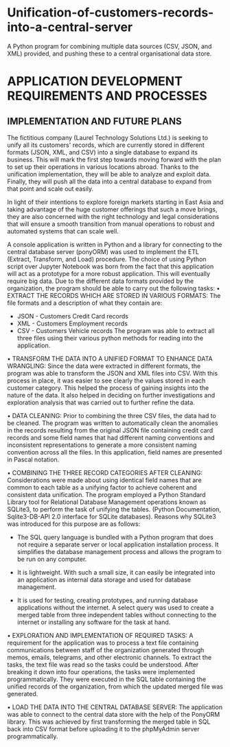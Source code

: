# Unification-of-customers-records-into-a-central-server
A Python program for combining multiple data sources (CSV, JSON, and XML) provided, and pushing these to a central organisational data store.
# APPLICATION DEVELOPMENT REQUIREMENTS AND PROCESSES
## IMPLEMENTATION AND FUTURE PLANS
The fictitious company (Laurel Technology Solutions Ltd.) is seeking to unify all its customers' records, which are currently stored in 
different formats (JSON, XML, and CSV) into a single database to expand its business. This will 
mark the first step towards moving forward with the plan to set up their operations in various
locations abroad. Thanks to the unification implementation, they will be able to analyze and exploit data. 
Finally, they will push all the data into a central database to 
expand from that point and scale out easily.

In light of their intentions to explore foreign markets starting in East Asia and taking advantage 
of the huge customer offerings that such a move brings, they are also concerned with the right 
technology and legal considerations that will ensure a smooth transition from manual 
operations to robust and automated systems that can scale well.

A console application is written in Python and a library for connecting to the central database 
server (ponyORM) was used to implement the ETL (Extract, Transform, and Load) procedure. 
The choice of using Python script over Jupyter Notebook was born from the fact that this 
application will act as a prototype for a more robust application. This will eventually require big data.
Due to the different data formats provided by the organization, the program should be 
able to carry out the following tasks:
• EXTRACT THE RECORDS WHICH ARE STORED IN VARIOUS FORMATS: The file formats 
and a description of what they contain are:
- JSON - Customers Credit Card records
- XML - Customers Employment records
- CSV - Customers Vehicle records
The program was able to extract all three files using their various python methods for 
reading into the application.

• TRANSFORM THE DATA INTO A UNIFIED FORMAT TO ENHANCE DATA WRANGLING: 
Since the data were extracted in different formats, the program was able to transform 
the JSON and XML files into CSV. With this process in place, it was easier to see clearly 
the values stored in each customer category. This helped the process of gaining insights 
into the nature of the data. It also helped in deciding on further investigations and 
exploration analysis that was carried out to further refine the data.

• DATA CLEANING: Prior to combining the three CSV files, the data had to be cleaned. The
program was written to automatically clean the anomalies in the records resulting from 
the original JSON file containing credit card records and some field names that had 
different naming conventions and inconsistent representations to generate a more 
consistent naming convention across all the files. In this application, field names are 
presented in Pascal notation.

• COMBINING THE THREE RECORD CATEGORIES AFTER CLEANING: Considerations were 
made about using identical field names that are common to each table as a unifying
factor to achieve coherent and consistent data unification. The program employed a 
Python Standard Library tool for Relational Database Management operations known as 
SQLite3, to perform the task of unifying the tables. (Python Documentation, Sqlite3-DB-API 2.0 interface for SQLite databases). 
Reasons why SQLite3 was introduced for this purpose are as follows:

- The SQL query language is bundled with a Python program that does not require a 
separate server or local application installation process. It simplifies the database 
management process and allows the program to be run on any computer.

- It is lightweight. With such a small size, it can easily be integrated into an application 
as internal data storage and used for database management.

- It is used for testing, creating prototypes, and running database applications without 
the internet. A select query was used to create a merged table from three 
independent tables without connecting to the internet or installing any software for 
the task at hand.

• EXPLORATION AND IMPLEMENTATION OF REQUIRED TASKS: A requirement for the 
application was to process a text file containing communications between staff of the 
organization generated through memos, emails, telegrams, and other electronic 
channels. To extract the tasks, the text file was read so the tasks could be understood. 
After breaking it down into four operations, the tasks were implemented 
programmatically. They were executed in the SQL table containing the unified records of 
the organization, from which the updated merged file was generated.

• LOAD THE DATA INTO THE CENTRAL DATABASE SERVER: The application was able to 
connect to the central data store with the help of the PonyORM library. This was 
achieved by first transforming the merged table in SQL back into CSV format before 
uploading it to the phpMyAdmin server programmatically.
